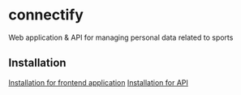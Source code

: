 # connectify

Web application & API for managing personal data related to sports

## Installation

[Installation for frontend application](front/README.md)
[Installation for API](back/README.md)
